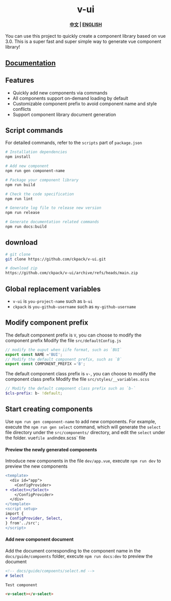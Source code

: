 <h1 align="center">v-ui</h1>

<h4 align="center">
  <a href="https://ckpack.github.io/v-ui/">中文</a>
  |
  <a href="https://ckpack.github.io/v-ui/en/">ENGLISH</a>
</h4>

You can use this project to quickly create a component library based on vue 3.0. This is a super fast and super simple way to generate vue component library!

## [Documentation](https://ckpack.github.io/v-ui/)
## Features

+ Quickly add new components via commands
+ All components support on-demand loading by default
+ Customizable component prefix to avoid component name and style conflicts
+ Support component library document generation
## Script commands

For detailed commands, refer to the `scripts` part of `package.json`

```bash
# Installation dependencies
npm install

# Add new component
npm run gen component-name

# Package your component library
npm run build

# Check the code specification
npm run lint

# Generate log file to release new version
npm run release

# Generate documentation related commands
npm run docs:build
```


## download

```bash
# git clone
git clone https://github.com/ckpack/v-ui.git

# download zip
https://github.com/ckpack/v-ui/archive/refs/heads/main.zip
```

## Global replacement variables

+ `v-ui` is `you-project-name` such as `b-ui`
+ `ckpack` is `you-github-username` such as `my-github-username`

## Modify component prefix

The default component prefix is ​​`V`, you can choose to modify the component prefix
Modify the file `src/defaultConfig.js`
```js
// modify the ouput when iife format, such as `BUI`
export const NAME ='BUI';
// Modify the default component prefix, such as `B`
export const COMPONENT_PREFIX ='B';
```

The default component class prefix is ​​`v-`, you can choose to modify the component class prefix
Modify the file `src/styles/__variables.scss`
```scss
// Modify the default component class prefix such as `b-`
$cls-prefix: b- !default;
```

## Start creating components

Use `npm run gen component-name` to add new components. For example, execute the `npm run gen select` command, which will generate the `select` file directory under the `src/components/` directory, and edit the `select` under the folder. vue` file and `index.scss` file

#### Preview the newly generated components

Introduce new components in the file `dev/app.vue`, execute `npm run dev` to preview the new components
```diff
<template>
  <div id="app">
    <ConfigProvider>
+ <Select></Select>
    </ConfigProvider>
  </div>
</template>
<script setup>
import {
+ ConfigProvider, Select,
} from'../src';
</script>

```

#### Add new component document

Add the document corresponding to the component name in the `docs/guide/compoents` folder, execute `npm run docs:dev` to preview the document

```md
<!-- docs/guide/compoents/select.md -->
# Select

Test component

<v-select></v-select>
```